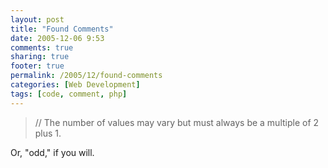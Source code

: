 ```yaml
---
layout: post
title: "Found Comments"
date: 2005-12-06 9:53
comments: true
sharing: true
footer: true
permalink: /2005/12/found-comments
categories: [Web Development]
tags: [code, comment, php]
---
```

<blockquote>// The number of values may vary but must always be a multiple of 2 plus 1.</blockquote>

Or, "odd," if you will.
